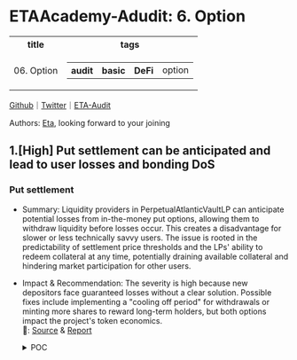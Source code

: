 # ETAAcademy-Adudit: 6. Option

<table>
  <tr>
    <th>title</th>
    <th>tags</th>
  </tr>
  <tr>
    <td>06. Option</td>
    <td>
      <table>
        <tr>
          <th>audit</th>
          <th>basic</th>
          <th>DeFi</th>
          <td>option</td>
        </tr>
      </table>
    </td>
  </tr>
</table>

[Github](https://github.com/ETAAcademy)｜[Twitter](https://twitter.com/ETAAcademy)｜[ETA-Audit](https://github.com/ETAAcademy/ETAAcademy-Audit)

Authors: [Eta](https://twitter.com/pwhattie), looking forward to your joining

## 1.[High] Put settlement can be anticipated and lead to user losses and bonding DoS

### Put settlement

- Summary: Liquidity providers in PerpetualAtlanticVaultLP can anticipate potential losses from in-the-money put options, allowing them to withdraw liquidity before losses occur. This creates a disadvantage for slower or less technically savvy users. The issue is rooted in the predictability of settlement price thresholds and the LPs' ability to redeem collateral at any time, potentially draining available collateral and hindering market participation for other users.

- Impact & Recommendation: The severity is high because new depositors face guaranteed losses without a clear solution. Possible fixes include implementing a "cooling off period" for withdrawals or minting more shares to reward long-term holders, but both options impact the project's token economics.
  <br> 🐬: [Source](https://code4rena.com/reports/2023-08-dopex#h-02-put-settlement-can-be-anticipated-and-lead-to-user-losses-and-bonding-dos) & [Report](https://code4rena.com/reports/2023-08-dopex)

  <details><summary>POC</summary>

  ```solidity
    // SPDX-License-Identifier: UNLICENSED
    pragma solidity 0.8.19;
    import { Test } from "forge-std/Test.sol";
    import "forge-std/console.sol";
    import { ERC721Holder } from "@openzeppelin/contracts/token/ERC721/utils/ERC721Holder.sol";
    import { Setup } from "./Setup.t.sol";
    import { PerpetualAtlanticVault } from "contracts/perp-vault/PerpetualAtlanticVault.sol";
    contract PoC is ERC721Holder, Setup {
    // ================================ HELPERS ================================ //
    function mintWeth(uint256 _amount, address _to) public {
        weth.mint(_to, _amount);
    }
    function mintRdpx(uint256 _amount, address _to) public {
        rdpx.mint(_to, _amount);
    }
    function deposit(uint256 _amount, address _from) public {
        vm.startPrank(_from, _from);
        vaultLp.deposit(_amount, _from);
        vm.stopPrank();
    }
    function purchase(uint256 _amount, address _as) public returns (uint256 id) {
        vm.startPrank(_as, _as);
        (, id) = vault.purchase(_amount, _as);
        vm.stopPrank();
    }
    function setApprovals(address _as) public {
        vm.startPrank(_as, _as);
        rdpx.approve(address(vault), type(uint256).max);
        rdpx.approve(address(vaultLp), type(uint256).max);
        weth.approve(address(vault), type(uint256).max);
        weth.approve(address(vaultLp), type(uint256).max);
        vm.stopPrank();
    }
    // ================================ CORE ================================ //
    /**
    Assumptions & config:
        - address(this) is impersonating the rdpxV2Core contract
        - premium per option: 0.05 weth
        - epoch duration: 1 day; 86400 seconds
        - initial price of rdpx: 0.2 weth
        - pricing precision is in 0.1 gwei
        - premium precision is in 0.1 gwei
        - rdpx and weth denomination in wei
    **/
    function testPoCHigh3() external {
        // Setup starts here ----------------------------->
        setApprovals(address(1));
        setApprovals(address(2));
        setApprovals(address(3));
        mintWeth(5 ether, address(1));
        mintWeth(5 ether, address(2));
        mintWeth(25 ether, address(3));
        /// The users deposit
        deposit(5 ether, address(1));
        deposit(5 ether, address(2));
        deposit(25 ether, address(3));
        uint256 userBalance = vaultLp.balanceOf(address(1));
        assertEq(userBalance, 5 ether);
        userBalance = vaultLp.balanceOf(address(2));
        assertEq(userBalance, 5 ether);
        userBalance = vaultLp.balanceOf(address(3));
        assertEq(userBalance, 25 ether);
        // premium = 100 * 0.05 weth = 5 weth
        uint256 tokenId = purchase(100 ether, address(this)); // 0.015 gwei * 100 ether / 0.1 gwei = 15 ether collateral activated
        skip(86500); // expires epoch 1
        vault.updateFunding();
        vault.updateFundingPaymentPointer();
        uint256[] memory strikes = new uint256[](1);
        strikes[0] = 0.015 gwei;
        uint256 fundingAccrued = vault.calculateFunding(strikes);
        assertEq(fundingAccrued, 5 ether);
        uint256[] memory tokenIds = new uint256[](1);
        tokenIds[0] = tokenId;
        /// ---------------- POC STARTS HERE ---------------------------------------------------///
        // At this point the Core contract has purchased options to sell 100 rdpx tokens
        // The market moves against `rdpx` and the puts are now in the money
        priceOracle.updateRdpxPrice(0.010 gwei);
        // Bob, a savvy user, sees there is collateral available to withdraw, and
        // because he monitors the price he knows the vault is about to take a loss
        // thus, he withdraws his capital, expecting a call to settle.
        userBalance = vaultLp.balanceOf(address(1));
        vm.startPrank(address(1));
        vaultLp.redeem(userBalance, address(1), address(1));
        vm.stopPrank();
        vm.startPrank(address(this), address(this));
        (uint256 ethAmount, uint256 rdpxAmount) = vault.settle(tokenIds);
        vm.stopPrank();
        // Bob now re-enters the LP Vault
        vm.startPrank(address(1));
        vaultLp.deposit(weth.balanceOf(address(1)), address(1));
        vm.stopPrank();
        // Now we tally up the scores
        console.log("User Bob ends with (WETH, RDPX, Shares):");
        userBalance = vaultLp.balanceOf(address(1));
        (uint256 aBob, uint256 bBob) = vaultLp.redeemPreview(userBalance);
        console.log(aBob, bBob, userBalance);
        userBalance = vaultLp.balanceOf(address(2));
        (uint256 aDave, uint256 bDave) = vaultLp.redeemPreview(userBalance);
        console.log("User Dave ends with (WETH, RDPX, Shares):");
        console.log(aDave, bDave, userBalance);
        /**
            Bob and Dave both started with 5 ether deposited into the vault LP.
            Bob ends up with shares worth 4.08 WETH + 16.32 RDPX
            Dave ends up with shares worth 3.48 WETH + 13.94 RDPX
            Thus we can conclude that by anticipating calls to `settle`,
            either by monitoring the market or through front-running,
            Bob has forced Dave to take on more of the losses.
        */
    }
    }

  ```

  </details>
